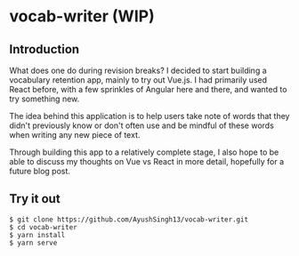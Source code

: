 # vocab-writer (WIP)

## Introduction

What does one do during revision breaks? I decided to start building a vocabulary retention app, mainly to try out Vue.js. I had primarily used React before, with a few sprinkles of Angular here and there, and wanted to try something new.

The idea behind this application is to help users take note of words that they didn't previously know or don't often use and be mindful of these words when writing any new piece of text.

Through building this app to a relatively complete stage, I also hope to be able to discuss my thoughts on Vue vs React in more detail, hopefully for a future blog post.

## Try it out

```
$ git clone https://github.com/AyushSingh13/vocab-writer.git
$ cd vocab-writer
$ yarn install
$ yarn serve
```
